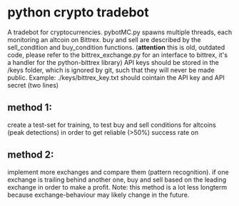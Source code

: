 # python crypto tradebot
A tradebot for cryptocurrencies.
pybotMC.py spawns multiple threads, each monitoring an altcoin on Bittrex. buy and sell are described by the
sell_condition and buy_condition functions. (<b>attention</b> this is old, outdated code, please refer to the bittrex_exchange.py for an interface to bittrex, it's a handler for the python-bittrex library)
API keys should be stored in the /keys folder, which is ignored by git, such that they will never be made public.
Example: 
./keys/bittrex_key.txt
should cointain the API key and API secret (two lines)


## method 1:
create a test-set for training, to test buy and sell conditions for altcoins (peak detections) in order to get reliable (>50%) success rate on

## method 2:
implement more exchanges and compare them (pattern recognition). if one exchange is trailing behind another one, buy and sell based on the leading exchange in order to make a profit.
Note: this method is a lot less longterm because exchange-behaviour may likely change in the future.
